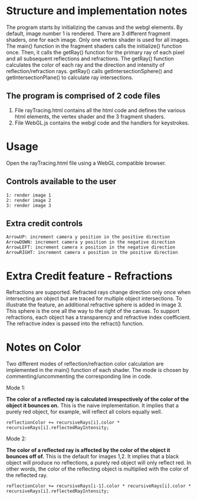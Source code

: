 # Structure and implementation notes

The program starts by initializing the canvas and the webgl elements. By default, image number 1 is rendered. There are 3 different fragment shaders, one for each image. Only one vertex shader is used for all images. The main() function in the fragment shaders calls the initialize() function once. Then, it calls the getRay() function for the primary ray of each pixel and all subsequent reflections and refractions. The getRay() function calculates the color of each ray and the direction and intensity of reflection/refraction rays. getRay() calls getIntersectionSphere() and getIntersectionPlane() to calculate ray intersections.

## The program is comprised of 2 code files

1) File rayTracing.html contains all the html code and defines the various html elements, the vertex shader and the 3 fragment shaders.
2) File WebGL.js contains the webgl code and the handlers for keystrokes.

# Usage

Open the rayTracing.html file using a WebGL compatible browser.

## Controls available to the user
    1: render image 1
    2: render image 2
    3: render image 3

## Extra credit controls
    ArrowUP: increment camera y position in the positive direction
    ArrowDOWN: increment camera y position in the negative direction
    ArrowLEFT: increment camera x position in the negative direction
    ArrowRIGHT: increment camera x position in the positive direction

# Extra Credit feature - Refractions

Refractions are supported. Refracted rays change direction only once when intersecting an object but are traced for multiple object intersections. To illustrate the feature, an additional refractive sphere is added in image 3. This sphere is the one all the way to the right of the canvas.
To support refractions, each object has a transparency and refractive index coefficient. The refractive index is passed into the refract() function.

# Notes on Color
Two different modes of reflection/refraction color calculation are implemented in the main() function of each shader. The mode is chosen by commenting/uncommenting the corresponding line in code.

Mode 1:

**The color of a reflected ray is calculated irrespectively of the color of the object it bounces on.** This is the naive implementation. It implies that a purely red object, for example, will reflect all colors equally well.

`reflectionColor += recursiveRays[i].color * recursiveRays[i].reflectedRayIntensity;`

Mode 2:

**The color of a reflected ray is affected by the color of the object it bounces off of.** This is the default for images 1,2. It implies that a black object will produce no reflections, a purely red object will only reflect red. In other words, the color of the reflecting object is multiplied with the color of the reflected ray.

`reflectionColor += recursiveRays[i-1].color * recursiveRays[i].color * recursiveRays[i].reflectedRayIntensity;`



